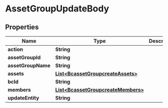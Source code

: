 # AssetGroupUpdateBody

## Properties
Name | Type | Description | Notes
------------ | ------------- | ------------- | -------------
**action** | **String** |  |  [optional]
**assetGroupId** | **String** |  |[required]  
**assetGroupName** | **String** |  |  [optional]
**assets** | [**List&lt;BcassetGroupcreateAssets&gt;**](BcassetGroupcreateAssets.md) |  |  [optional]
**bcId** | **String** |  |[required]  
**members** | [**List&lt;BcassetGroupcreateMembers&gt;**](BcassetGroupcreateMembers.md) |  |  [optional]
**updateEntity** | **String** |  |[required]  
